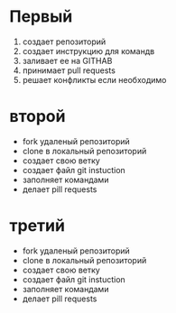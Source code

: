 # **Первый**
1. создает репозиторий
2. создает инструкцию для командв
3. заливает ее на GITHAB
4. принимает pull requests
5. решает конфликты если необходимо

# **второй**
* fork удаленый репозиторий
* clone в локальный репозиторий
* создает свою ветку
* создает файл git instuction
* заполняет командами
* делает pill requests

# **третий**
* fork удаленый репозиторий
* clone в локальный репозиторий
* создает свою ветку
* создает файл git instuction
* заполняет командами
* делает pill requests